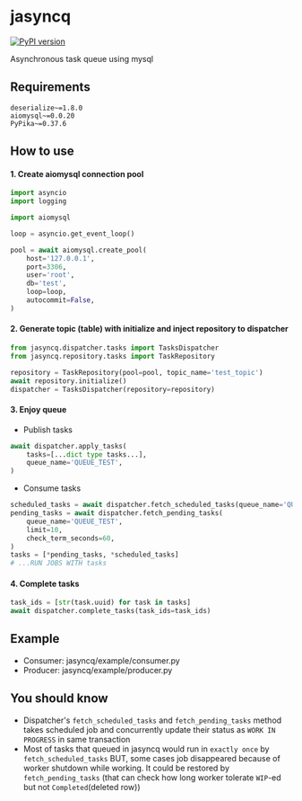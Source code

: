 # jasyncq
[![PyPI version](https://badge.fury.io/py/jasyncq.svg)](https://badge.fury.io/py/jasyncq)

Asynchronous task queue using mysql

## Requirements
```
deserialize~=1.8.0
aiomysql~=0.0.20
PyPika~=0.37.6
```

## How to use

#### 1. Create aiomysql connection pool
```python
import asyncio
import logging

import aiomysql

loop = asyncio.get_event_loop()

pool = await aiomysql.create_pool(
    host='127.0.0.1',
    port=3306,
    user='root',
    db='test',
    loop=loop,
    autocommit=False,
)
```

#### 2. Generate topic (table) with initialize and inject repository to dispatcher
```python
from jasyncq.dispatcher.tasks import TasksDispatcher
from jasyncq.repository.tasks import TaskRepository

repository = TaskRepository(pool=pool, topic_name='test_topic')
await repository.initialize()
dispatcher = TasksDispatcher(repository=repository)
```

#### 3. Enjoy queue
- Publish tasks
```python
await dispatcher.apply_tasks(
    tasks=[...dict type tasks...],
    queue_name='QUEUE_TEST',
)
```
- Consume tasks
```python
scheduled_tasks = await dispatcher.fetch_scheduled_tasks(queue_name='QUEUE_TEST', limit=10)
pending_tasks = await dispatcher.fetch_pending_tasks(
    queue_name='QUEUE_TEST',
    limit=10,
    check_term_seconds=60,
)
tasks = [*pending_tasks, *scheduled_tasks]
# ...RUN JOBS WITH tasks
```

#### 4. Complete tasks
```python
task_ids = [str(task.uuid) for task in tasks]
await dispatcher.complete_tasks(task_ids=task_ids)
```

## Example
- Consumer: jasyncq/example/consumer.py
- Producer: jasyncq/example/producer.py


## You should know

- Dispatcher's `fetch_scheduled_tasks` and `fetch_pending_tasks` method takes scheduled job and concurrently update their status as `WORK IN PROGRESS` in same transaction
- Most of tasks that queued in jasyncq would run in `exactly once` by `fetch_scheduled_tasks` BUT, some cases job disappeared because of worker shutdown while working. It could be restored by `fetch_pending_tasks` (that can check how long worker tolerate `WIP`-ed but not `Completed`(deleted row))
